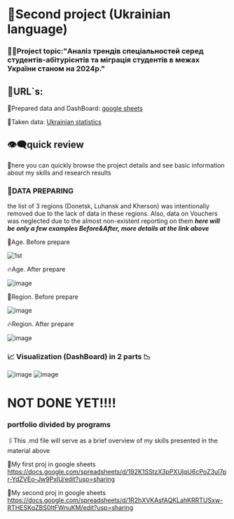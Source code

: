 # :green_book:Second project (Ukrainian language) 
### 👨‍🎓Project topic:"Аналіз трендів спеціальностей серед студентів-абітурієнтів та міграція студентів в межах України станом на 2024р."
## 📜URL`s:
:link:Prepared data and DashBoard: [google sheets](https://docs.google.com/spreadsheets/d/1R2hXVKAsfAQKLahKRRTUSxw-RTHESKqZBS0ItFWnuKM/edit?usp=sharing)

:link:Taken data: [Ukrainian statistics](https://www.ukrstat.gov.ua/)

## 👁️‍🗨️quick review

📎here you can quickly browse the project details and see basic information about my skills and research results
### :seedling:DATA PREPARING
the list of 3 regions (Donetsk, Luhansk and Kherson) was intentionally removed due to the lack of data in these regions.
Also, data on Vouchers was neglected due to the almost non-existent reporting on them
***here will be only a few examples Before&After, more details at the link above***

:shit:Age. Before prepare

![1st](https://github.com/user-attachments/assets/8f7cbf7a-8108-4844-af79-95974896427b)

:fire:Age. After prepare

![image](https://github.com/user-attachments/assets/5673a216-4b37-4a8e-9c39-11b72466738d)

:shit:Region. Before prepare

![image](https://github.com/user-attachments/assets/288d24f2-3c2c-4b56-a920-ea8a3afa4b37)

:fire:Region. After prepare

![image](https://github.com/user-attachments/assets/f935c6a5-7562-4555-ad10-935156f30392)

### 📈 Visualization (DashBoard) in 2 parts 📉
![image](https://github.com/user-attachments/assets/ddebe5d2-5192-4fe5-a53b-8b31fae06ae0)
![image](https://github.com/user-attachments/assets/387964e3-33de-4440-ab31-0c9183440c0c)

# NOT DONE YET!!!!
### portfolio divided by programs 
🖇️This .md file will serve as a brief overview of my skills presented in the material above

🔗My first proj in google sheets https://docs.google.com/spreadsheets/d/192K1SStzX3pPXUlqU6cPoZ3ul7pr-YdZVEo-Jw9PxlU/edit?usp=sharing

🔗My second proj in google sheets https://docs.google.com/spreadsheets/d/1R2hXVKAsfAQKLahKRRTUSxw-RTHESKqZBS0ItFWnuKM/edit?usp=sharing

